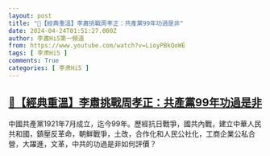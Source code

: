 ```yaml
---
layout: post
title: "🌟【經典重溫】李肅挑戰周孝正：共產黨99年功過是非"
date: 2024-04-24T01:51:27.000Z
author: 李肅Hi5第一頻道
from: https://www.youtube.com/watch?v=LioyPBkQoWE
tags: [ 李肃Hi5 ]
comments: True
categories: [ 李肃Hi5 ]
---
```

<!--1713923487000-->
[🌟【經典重溫】李肅挑戰周孝正：共產黨99年功過是非](https://www.youtube.com/watch?v=LioyPBkQoWE)
------

<div>
中國共產黨1921年7月成立，迄今99年。歷經抗日戰爭，國共內戰，建立中華人民共和國，鎮壓反革命，朝鮮戰爭，土改，合作化和人民公社化，工商企業公私合營，大躍進，文革，中共的功過是非如何評價？
</div>
